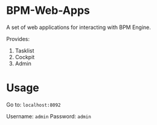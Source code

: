 # BPM-Web-Apps

A set of web applications for interacting with BPM Engine.

Provides:

1. Tasklist
2. Cockpit
3. Admin


# Usage

Go to: `localhost:8092`

Username: `admin`
Password: `admin`